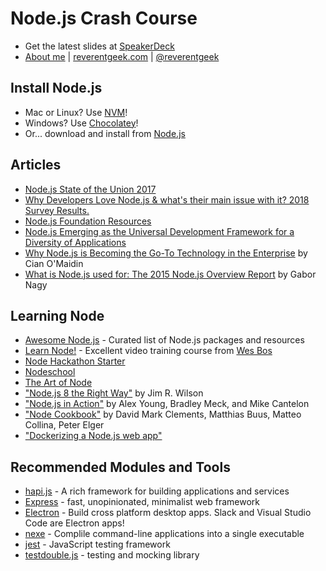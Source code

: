 # Node.js Crash Course

* Get the latest slides at [SpeakerDeck](https://speakerdeck.com/reverentgeek)
* [About me](https://about.me/reverentgeek) | [reverentgeek.com](http://reverentgeek.com) | [@reverentgeek](https://twitter.com/reverentgeek)

## Install Node.js

* Mac or Linux? Use [NVM](https://github.com/creationix/nvm)!
* Windows? Use [Chocolatey](https://chocolatey.org/)!
* Or... download and install from [Node.js](http://nodejs.org)

## Articles

* [Node.js State of the Union 2017](https://medium.com/the-node-js-collection/node-js-state-of-the-union-blog-2017-ed86640ec451)
* [
Why Developers Love Node.js & what's their main issue with it? 2018 Survey Results.](https://blog.risingstack.com/why-developers-love-node-js-2018-survey/)
* [Node.js Foundation Resources](https://foundation.nodejs.org/resources)
* [Node.js Emerging as the Universal Development Framework for a Diversity of Applications](https://hackernoon.com/node-js-emerging-as-the-universal-development-framework-for-a-diversity-of-applications-c2e788290f5f)
* [Why Node.js is Becoming the Go-To Technology in the Enterprise](http://www.nearform.com/nodecrunch/node-js-becoming-go-technology-enterprise/) by Cian O'Maidin
* [What is Node.js used for: The 2015 Node.js Overview Report](http://blog.risingstack.com/what-is-nodejs-used-for-the-2015-nodejs-overview-report/) by Gabor Nagy

## Learning Node

* [Awesome Node.js](https://github.com/sindresorhus/awesome-nodejs/) - Curated list of Node.js packages and resources
* [Learn Node!](https://learnnode.com/) - Excellent video training course from [Wes Bos](https://twitter.com/wesbos)
* [Node Hackathon Starter](https://github.com/sahat/hackathon-starter)
* [Nodeschool](https://nodeschool.io/)
* [The Art of Node](https://github.com/maxogden/art-of-node/#the-art-of-node)
* ["Node.js 8 the Right Way"](https://pragprog.com/book/jwnode2/node-js-8-the-right-way) by Jim R. Wilson
* ["Node.js in Action"](https://www.manning.com/books/node-js-in-action-second-edition) by Alex Young, Bradley Meck, and Mike Cantelon 
* ["Node Cookbook"](https://www.packtpub.com/web-development/node-cookbook-third-edition) by David Mark Clements, Matthias Buus, Matteo Collina, Peter Elger
* ["Dockerizing a Node.js web app"](https://nodejs.org/en/docs/guides/nodejs-docker-webapp/)

## Recommended Modules and Tools

* [hapi.js](https://hapijs.com/) - A rich framework for building applications and services
* [Express](https://expressjs.com/) - fast, unopinionated, minimalist web framework
* [Electron](https://electronjs.org/) - Build cross platform desktop apps. Slack and Visual Studio Code are Electron apps!
* [nexe](https://www.npmjs.com/package/nexe) - Complile command-line applications into a single executable
* [jest](https://facebook.github.io/jest/) - JavaScript testing framework
* [testdouble.js](https://www.npmjs.com/package/testdouble) - testing and mocking library


